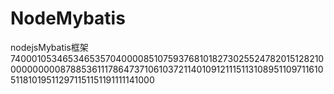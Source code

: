# NodeMybatis
nodejsMybatis框架740001053465346535704000085107593768101827302552478201512821000000000087885361117864737106103721140109121115113108951109711610511810195112971151151191111141000